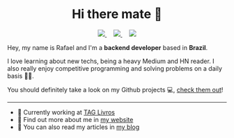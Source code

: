 <h1 align="center">Hi there mate 👋</h1>

<p align="center">
    <a href="https://br.op.gg/summoner/userName=tyg+yeux">
        <img src="https://img.shields.io/badge/lets%20play%20-%23FF0000.svg?&style=for-the-badge&logo=riot-games">
    </a>
    &nbsp;&nbsp;&nbsp;
    <a href="https://www.rafaaudibert.dev">
        <img src="https://img.shields.io/badge/My%20Website-%23ede215.svg?&style=for-the-badge">
    </a>
    &nbsp;&nbsp;&nbsp;
    <a href="https://linkedin.com/in/rbaudibert">
        <img src="https://img.shields.io/badge/follow%20me-%230077B5.svg?&style=for-the-badge&logo=linkedin">
    </a>
</p>

Hey, my name is Rafael and I'm a __backend developer__  based in __Brazil__.

I love learning about new techs, being a heavy Medium and HN reader. I also really enjoy competitive programming and solving problems on a daily basis 👨‍💻. 

You should definitely take a look on my Github projects 💻, [check them out](https://github.com/rafaeelaudibert?tab=repositories)!

---

* 💼 Currently working at [TAG Livros](https://www.taglivros.com) <br/>
* 🔖 Find out more about me in [my website](https://www.rafaaudibert.dev)<br/>
* 📝 You can also read my articles in [my blog](https://blog.rafaaudibert.dev)<br/>
